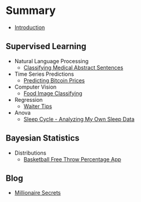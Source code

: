 # Summary

* [Introduction](README.md)

## Supervised Learning

* Natural Language Processing
   * [Classifying Medical Abstract Sentences](/NLP/organize_medical_abstracts_NLP.md)
* Time Series Predictions
   * [Predicting Bitcoin Prices](/time_series/forecasting_bitcoin_prices.md)
* Computer Vision
   * [Food Image Classifying](/computer_vision/food_vision.md)
* Regression
   * [Waiter Tips](/regression/WaiterTips.md)
* Anova
   * [Sleep Cycle - Analyzing My Own Sleep Data](/anova/SleepCycle.md)

## Bayesian Statistics

* Distributions
   * [Basketball Free Throw Percentage App](/bayesian/BayesBball.md)

## Blog

* [Millionaire Secrets](/blog/Millionaire.md)
